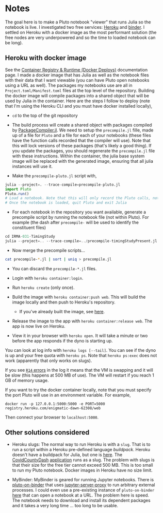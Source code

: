# Notes

The goal here is to make a Pluto notebook "viewer" that runs Julia so the notebook is live. I investigated two free services: [Heroku](http://heroku.com/) and [binder](https://mybinder.org). I settled on Heroku with a docker image as the most performant solution (the free nodes are very underpowered and so the time to loaded notebook can be long).

## Heroku with docker image

See the [Container Registry & Runtime (Docker Deploys)](https://devcenter.heroku.com/articles/container-registry-and-runtime) documentation page. I made a docker image that has Julia as well as the notebook files with their data that I want viewable (you can have Pluto open notebooks using a URL as well). The packages my notebooks use are all in `Project.toml/Manifest.toml` files at the top level of the repository. Building the docker image will compile packages into a shared object that will be used by Julia in the container. Here are the steps I follow to deploy (note that I'm using the Heroku CLI and you must have docker installed locally),

- `cd` to the top of the git repository

- The build process will create a shared object with packages compiled by [PackageCompiler.jl](https://github.com/JuliaLang/PackageCompiler.jl). We need to setup the `precompile.jl` fille, made up of a file for `Pluto` and a file for each of your notebooks (these files have the function calls recorded that the compiler will use). Note that this will lock versions of these packages (that's likely a good thing). If you update the packages, you should regenerate the `precompile.jl` file with these instructions. Within the container, the julia base system image will be replaced with the generated image, ensuring that all julia instances will use it.

-  Make the `precompile-pluto.jl` script with,

```julia
julia --project=. --trace-compile=precompile-pluto.jl
import Pluto
Pluto.run()
# Load a notebook. Note that this will only record the Pluto calls, not the calls within the notebook (we'll do that next)
# Once the notebook is loaded, quit Pluto and exit Julia
```

- For each notebook in the repository you want available, generate a precompile script by running the notebook file (not within Pluto). For example (the dash after `precompile-` will be used to identify the constituent files)

```julia
cd IRMA-031-TimingStudy
julia --project=.. --trace-compile=../precompile-timingStudyPresent.jl timingStudyPresent.jl
```

  - Now merge the precompile scripts...

```bash
cat precompile-*.jl | sort | uniq > precompile.jl
```

  - You can discard the `precompile-*.jl` files.

- Login with `heroku container:login`.

- Run `heroku create` (only once).

- Build the image with `heroku container:push web`. This will build the image locally and then push to Heroku's repository.

  - If you've already built the image, see [here](https://devcenter.heroku.com/articles/container-registry-and-runtime#pushing-an-existing-image).

- Release the image to the app with `heroku container:release web`. The app is now live on Heroku.

- View it in your browser with `heroku open`. It will take a minute or two before the app responds if the dyno is starting up.

You can look at log info with `heroku logs [--tail]`. You can see if the dyno is up and your free quota with `heroku ps`. Note that `heroku ps:exec` does not work (apparently that only works on slugs).

If you see [`R14` errors](https://devcenter.heroku.com/articles/error-codes#r14-memory-quota-exceeded) in the log it means that the VM is swapping and it will be slow (this happens at 500 MB of use). The VM will restart if you reach 1 GB of memory usage.

If you want to try the docker container locally, note that you must specify the port Pluto will use in an environment variable. For example,

```
docker run -p 127.0.0.1:5000:5000 -e PORT=5000 registry.heroku.com/enigmatic-dawn-62308/web
```

Then connect your browser to `localhost:5000`.

## Other solutions considered

- Heroku slugs: The normal way to run Heroku is with a `slug`. That is to run a script within a Heroku pre-defined language *buildpack*. Heroku doesn't have a buildpack for Julia, but one is [here](https://github.com/mbauman/heroku-buildpack-julia). The [CovidCountyDash](http://covid-county-dash.herokuapp.com) [application](https://github.com/mbauman/CovidCountyDash.jl) runs as a slug. The problem with slugs is that their size for the free tier cannot exceed 500 MB. This is too small to run my Pluto notebook. Docker images in Heroku have no size limit.

- MyBinder: MyBinder is geared for running Jupyter notebooks. There is [pluto-on-binder](https://github.com/fonsp/pluto-on-binder) that uses [jupyter-server-proxy](https://jupyter-server-proxy.readthedocs.io/en/latest/) to run arbitrary external processes. I could even use a pre-existing instance of `pluto-on-binder` [here](https://pluto-on-binder.glitch.me) that can open a notebook at a URL. The problem here is speed. The notebook needs to download and install its dependent packages and it takes a very long time ... too long to be usable.
